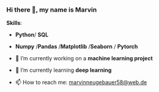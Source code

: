 ### Hi there 👋, my name is Marvin


**Skills**:
- **Python**/ **SQL** 
- **Numpy** /**Pandas** /**Matplotlib** /**Seaborn** / **Pytorch**

- 🔭 I’m currently working on a **machine learning project** 
- 🌱 I’m currently learning **deep learning** 
- 📫 How to reach me: marvinneugebauer58@web.de 

